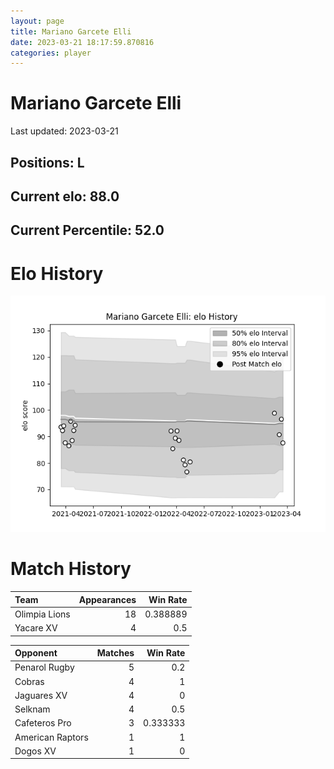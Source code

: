 ```yaml
---  
layout: page  
title: Mariano Garcete Elli  
date: 2023-03-21 18:17:59.870816  
categories: player  
---
```

# Mariano Garcete Elli


Last updated: 2023-03-21
## Positions: L

## Current elo: 88.0

## Current Percentile: 52.0

# Elo History


![elo history](history_MarianoGarceteElli.png)
# Match History


| Team          |   Appearances |   Win Rate |
|:--------------|--------------:|-----------:|
| Olimpia Lions |            18 |   0.388889 |
| Yacare XV     |             4 |   0.5      |

| Opponent         |   Matches |   Win Rate |
|:-----------------|----------:|-----------:|
| Penarol Rugby    |         5 |   0.2      |
| Cobras           |         4 |   1        |
| Jaguares XV      |         4 |   0        |
| Selknam          |         4 |   0.5      |
| Cafeteros Pro    |         3 |   0.333333 |
| American Raptors |         1 |   1        |
| Dogos XV         |         1 |   0        |